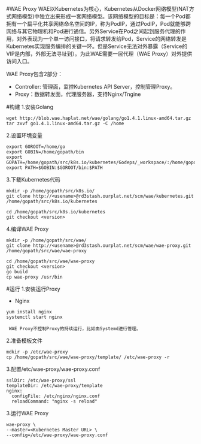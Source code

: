 #WAE Proxy
 WAE以Kubernetes为核心，Kubernetes从Docker网络模型(NAT方式网络模型)中独立出来形成一套网络模型。该网络模型的目标是：每一个Pod都拥有一个扁平化共享网络命名空间的IP，称为PodIP，通过PodIP，Pod就能够跨网络与其它物理机和Pod进行通信。另外Service在Pod之间起到服务代理的作用，对外表现为一个单一访问接口，将请求转发给Pod，Service的网络转发是Kubernetes实现服务编排的关键一环。但是Service无法对外暴露（Service的VIP是内部，外部无法寻址到）。为此WAE需要一层代理（WAE Proxy）对外提供访问入口。


WAE Proxy包含2部分：

* Controller: 管理面，监控Kubernetes API Server，控制管理Proxy。
* Proxy：数据转发面，代理服务器，支持Nginx/Tngine


#构建
1.安装Golang

```
wget http://blob.wae.haplat.net/wae/golang/go1.4.1.linux-amd64.tar.gz
tar zxvf go1.4.1.linux-amd64.tar.gz -C /home
```

2.设置环境变量
```
export GOROOT=/home/go
export GOBIN=/home/gopath/bin
export GOPATH=/home/gopath/src/k8s.io/kubernetes/Godeps/_workspace/:/home/gopath
export PATH=$GOBIN:$GOROOT/bin:$PATH
```

3.下载Kubernetes代码
```
mkdir -p /home/gopath/src/k8s.io/
git clone http://<usename>@rd3stash.ourplat.net/scm/wae/kubernetes.git /home/gopath/src/k8s.io/kubernetes

cd /home/gopath/src/k8s.io/kubernetes
git checkout <version>
```

4.编译WAE Proxy
```
mkdir -p /home/gopath/src/wae/
git clone http://<usename>@rd3stash.ourplat.net/scm/wae/wae-proxy.git /home/gopath/src/wae/wae-proxy

cd /home/gopath/src/wae/wae-proxy
git checkout <version>
go build
cp wae-proxy /usr/bin
```

#运行
1.安装运行Proxy

* Nginx

```
yum install nginx
systemctl start nginx
```

	 WAE Proxy不控制Proxy的持续运行，比如由Systemd进行管理。


2.准备模板文件
```
mdkir -p /etc/wae-proxy
cp /home/gopath/src/wae/wae-proxy/template/ /etc/wae-proxy -r

```

3.配置/etc/wae-proxy/wae-proxy.conf
```
sslDir: /etc/wae-proxy/ssl
templateDir: /etc/wae-proxy/template
nginx:
  configFile: /etc/nginx/nginx.conf
  reloadCommand: "nginx -s reload"
```

3.运行WAE Proxy
```
wae-proxy \
--master=<Kubernetes Master URL> \
--config=/etc/wae-proxy/wae-proxy.conf
```

